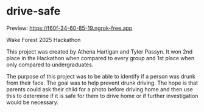# drive-safe

Preview: https://f60f-34-60-85-19.ngrok-free.app

Wake Forest 2025 Hackathon

This project was created by Athena Hartigan and Tyler Passyn. It won 2nd place in the Hackathon when compared to every group and 1st place when only compared to undergraduates.

The purpose of this project was to be able to identify if a person was drunk from their face. The goal was to help prevent drunk driving. The hope is that parents could ask their child for a photo before driving home and then use this to determine if it is safe for them to drive home or if further investigation would be necessary. 
